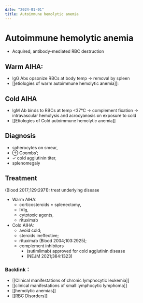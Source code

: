 ```yaml
---
date: "2024-01-01"
title: Autoimmune hemolytic anemia
---
```



# Autoimmune hemolytic anemia

* Acquired, antibody-mediated RBC destruction

## Warm AIHA:

* IgG Abs opsonize RBCs at body temp → removal by spleen
* [[etiologies of warm autoimmune hemolytic anemia]]:

## Cold AIHA

* IgM Ab binds to RBCs at temp <37°C → complement fixation → intravascular hemolysis and acrocyanosis on exposure to cold
* [[Etiologies of Cold autoimmune hemolytic anemia]]

## Diagnosis
* spherocytes on smear,
* ⊕ Coombs’;
* ✓ cold agglutinin titer,
* splenomegaly

## Treatment
(Blood 2017;129:2971): treat underlying disease

* Warm AIHA:
	* corticosteroids ± splenectomy,
	* IVIg,
	* cytotoxic agents,
	* rituximab
* Cold AIHA:
	* avoid cold;
	* steroids ineffective;
	* rituximab (Blood 2004;103:2925);
	* complement inhibitors
		* (sutimlimab) approved for cold agglutinin disease
		* (NEJM 2021;384:1323)

### Backlink：

- [[Clinical manifestations of chronic lymphocytic leukemia]]
- [[clinical manifestations of small lymphocytic lymphoma]]
- [[hemolytic anemias]]
- [[RBC Disorders]]
